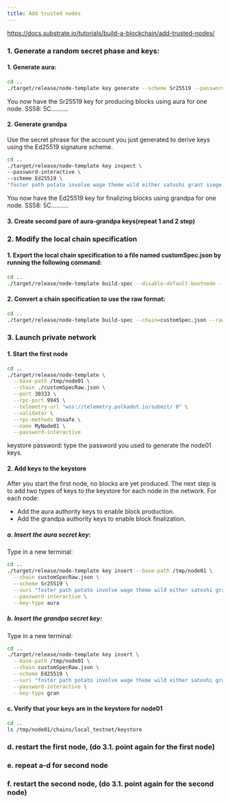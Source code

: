 ```yaml
---
title: Add trusted nodes
---
```


https://docs.substrate.io/tutorials/build-a-blockchain/add-trusted-nodes/

### 1. Generate a random secret phase and keys:
#### 1. Generate aura:
```bash
cd ..
./target/release/node-template key generate --scheme Sr25519 --password-interactive
```
You now have the Sr25519 key for producing blocks using aura for one node.
SS58: 5C..........

#### 2. Generate grandpa 
Use the secret phrase for the account you just generated to derive keys using the Ed25519 signature scheme.
```bash
cd .. 
./target/release/node-template key inspect \
--password-interactive \
--scheme Ed25519 \
"foster path potato involve wage theme wild either satoshi grant siege behind"
```
You now have the Ed25519 key for finalizing blocks using grandpa for one node.
SS58: 5C..........

#### 3. Create second pare of aura-grandpa keys(repeat 1 and 2 step)

### 2. Modify the local chain specification
#### 1. Export the local chain specification to a file named customSpec.json by running the following command:
```bash
cd ..
./target/release/node-template build-spec --disable-default-bootnode --chain local > customSpec.json
```
#### 2. Convert a chain specification to use the raw format:
```bash
cd ..
./target/release/node-template build-spec --chain=customSpec.json --raw --disable-default-bootnode > customSpecRaw.json
```
### 3. Launch private network
#### 1. Start the first node
```bash
cd ..
./target/release/node-template \
  --base-path /tmp/node01 \
  --chain ./customSpecRaw.json \
  --port 30333 \
  --rpc-port 9945 \
  --telemetry-url "wss://telemetry.polkadot.io/submit/ 0" \
  --validator \
  --rpc-methods Unsafe \
  --name MyNode01 \
  --password-interactive
```
keystore password: type the password you used to generate the node01 keys.
#### 2. Add keys to the keystore
After you start the first node, no blocks are yet produced. The next step is to add two types of keys to the keystore for each node in the network.
For each node:
- Add the aura authority keys to enable block production.
- Add the grandpa authority keys to enable block finalization.

##### a. Insert the aura secret key:
Type in a new terminal:
```bash
cd ..
./target/release/node-template key insert --base-path /tmp/node01 \
  --chain customSpecRaw.json \
  --scheme Sr25519 \
  --suri "foster path potato involve wage theme wild either satoshi grant siege behind" \
  --password-interactive \
  --key-type aura
```
##### b. Insert the grandpa secret key:
Type in a new terminal:
```bash
cd ..
./target/release/node-template key insert \
  --base-path /tmp/node01 \
  --chain customSpecRaw.json \
  --scheme Ed25519 \
  --suri "foster path potato involve wage theme wild either satoshi grant siege behind" \
  --password-interactive \
  --key-type gran
```

#### c. Verify that your keys are in the keystore for node01
```bash
cd ..
ls /tmp/node01/chains/local_testnet/keystore
```
### d. restart the first node, (do 3.1. point again for the first node)
### e. repeat a-d for second node
### f. restart the second node, (do 3.1. point again for the second node)
